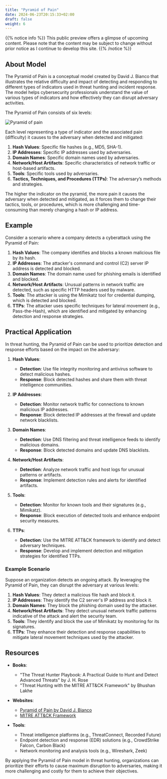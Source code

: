 ```yaml
---
title: "Pyramid of Pain"
date: 2024-06-23T20:15:33+02:00
draft: false
weight: 6
---
```


{{% notice info %}}
This public preview offers a glimpse of upcoming content. Please note that the content may be subject to change without prior notice as I continue to develop this site.
{{% /notice %}}

## About Model

The Pyramid of Pain is a conceptual model created by David J. Bianco that illustrates the relative difficulty and impact of detecting and responding to different types of indicators used in threat hunting and incident response. The model helps cybersecurity professionals understand the value of various types of indicators and how effectively they can disrupt adversary activities.

The Pyramid of Pain consists of six levels:

![Pyramid of pain](/images/Pyramid-of-Pain-v2.png)

Each level representing a type of indicator and the associated pain (difficulty) it causes to the adversary when detected and mitigated:

1. **Hash Values**: Specific file hashes (e.g., MD5, SHA-1).
2. **IP Addresses**: Specific IP addresses used by adversaries.
3. **Domain Names**: Specific domain names used by adversaries.
4. **Network/Host Artifacts**: Specific characteristics of network traffic or host-based artifacts.
5. **Tools**: Specific tools used by adversaries.
6. **Tactics, Techniques, and Procedures (TTPs)**: The adversary’s methods and strategies.

The higher the indicator on the pyramid, the more pain it causes the adversary when detected and mitigated, as it forces them to change their tactics, tools, or procedures, which is more challenging and time-consuming than merely changing a hash or IP address.

## Example

Consider a scenario where a company detects a cyberattack using the Pyramid of Pain:

1. **Hash Values**: The company identifies and blocks a known malicious file by its hash.
2. **IP Addresses**: The attacker's command and control (C2) server IP address is detected and blocked.
3. **Domain Names**: The domain name used for phishing emails is identified and blocked.
4. **Network/Host Artifacts**: Unusual patterns in network traffic are detected, such as specific HTTP headers used by malware.
5. **Tools**: The attacker is using the Mimikatz tool for credential dumping, which is detected and blocked.
6. **TTPs**: The attacker uses specific techniques for lateral movement (e.g., Pass-the-Hash), which are identified and mitigated by enhancing detection and response strategies.

## Practical Application

In threat hunting, the Pyramid of Pain can be used to prioritize detection and response efforts based on the impact on the adversary:

1. **Hash Values**:
   - **Detection**: Use file integrity monitoring and antivirus software to detect malicious hashes.
   - **Response**: Block detected hashes and share them with threat intelligence communities.

2. **IP Addresses**:
   - **Detection**: Monitor network traffic for connections to known malicious IP addresses.
   - **Response**: Block detected IP addresses at the firewall and update network blacklists.

3. **Domain Names**:
   - **Detection**: Use DNS filtering and threat intelligence feeds to identify malicious domains.
   - **Response**: Block detected domains and update DNS blacklists.

4. **Network/Host Artifacts**:
   - **Detection**: Analyze network traffic and host logs for unusual patterns or artifacts.
   - **Response**: Implement detection rules and alerts for identified artifacts.

5. **Tools**:
   - **Detection**: Monitor for known tools and their signatures (e.g., Mimikatz).
   - **Response**: Block execution of detected tools and enhance endpoint security measures.

6. **TTPs**:
   - **Detection**: Use the MITRE ATT&CK framework to identify and detect adversary techniques.
   - **Response**: Develop and implement detection and mitigation strategies for identified TTPs.

### Example Scenario

Suppose an organization detects an ongoing attack. By leveraging the Pyramid of Pain, they can disrupt the adversary at various levels:

1. **Hash Values**: They detect a malicious file hash and block it.
2. **IP Addresses**: They identify the C2 server's IP address and block it.
3. **Domain Names**: They block the phishing domain used by the attacker.
4. **Network/Host Artifacts**: They detect unusual network traffic patterns indicative of the attack and alert the security team.
5. **Tools**: They identify and block the use of Mimikatz by monitoring for its signatures.
6. **TTPs**: They enhance their detection and response capabilities to mitigate lateral movement techniques used by the attacker.

## Resources

- **Books**:
  - "The Threat Hunter Playbook: A Practical Guide to Hunt and Detect Advanced Threats" by J. H. Rose
  - "Threat Hunting with the MITRE ATT&CK Framework" by Bhushan Lakhe

- **Websites**:
  - [Pyramid of Pain by David J. Bianco](https://detect-respond.blogspot.com/2013/03/the-pyramid-of-pain.html)
  - [MITRE ATT&CK Framework](https://attack.mitre.org/)

- **Tools**:
  - Threat intelligence platforms (e.g., ThreatConnect, Recorded Future)
  - Endpoint detection and response (EDR) solutions (e.g., CrowdStrike Falcon, Carbon Black)
  - Network monitoring and analysis tools (e.g., Wireshark, Zeek)

By applying the Pyramid of Pain model in threat hunting, organizations can prioritize their efforts to cause maximum disruption to adversaries, making it more challenging and costly for them to achieve their objectives.
